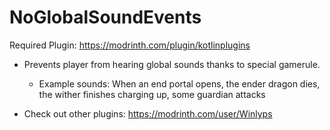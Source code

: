 # NoGlobalSoundEvents
Required Plugin: https://modrinth.com/plugin/kotlinplugins
- Prevents player from hearing global sounds thanks to special gamerule.
     - Example sounds: When an end portal opens, the ender dragon dies, the wither finishes charging up, some guardian attacks

- Check out other plugins: https://modrinth.com/user/Winlyps
